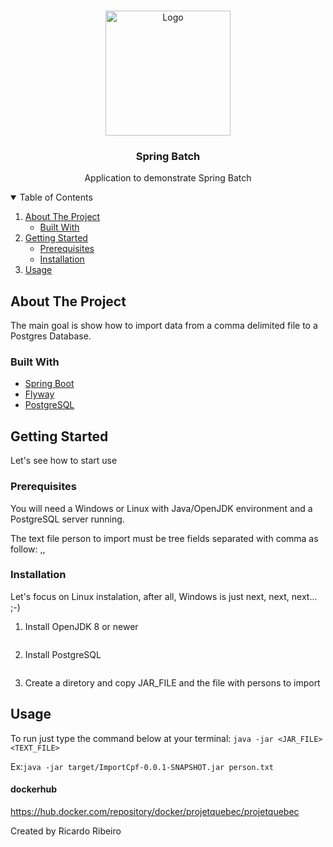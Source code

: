 <!-- PROJECT LOGO -->
<br />
<p align="center">
  <a href="https://spring.io/projects/spring-boot">
    <img src="https://spring.io/images/spring-logo-9146a4d3298760c2e7e49595184e1975.svg" alt="Logo" width="200" height="200">
  </a>

  <h3 align="center">Spring Batch</h3>

  <p align="center">
    Application to demonstrate Spring Batch
</p>



<!-- TABLE OF CONTENTS -->
<details open="open">
  <summary>Table of Contents</summary>
  <ol>
    <li>
      <a href="#about-the-project">About The Project</a>
      <ul>
        <li><a href="#built-with">Built With</a></li>
      </ul>
    </li>
    <li>
      <a href="#getting-started">Getting Started</a>
      <ul>
        <li><a href="#prerequisites">Prerequisites</a></li>
        <li><a href="#installation">Installation</a></li>
      </ul>
    </li>
    <li><a href="#usage">Usage</a></li>
  </ol>
</details>



<!-- ABOUT THE PROJECT -->
## About The Project

The main goal is show how to import data from a comma delimited file to a Postgres Database.

### Built With

* [Spring Boot](https://spring.io/projects/spring-boot)
* [Flyway](https://flywaydb.org/)
* [PostgreSQL](https://www.postgresql.org/)



<!-- GETTING STARTED -->
## Getting Started

Let's see how to start use

### Prerequisites

You will need a Windows or Linux with Java/OpenJDK environment and a PostgreSQL server running.

The text file person to import must be tree fields separated with comma as follow:
<ID>,<NAME>,<CPF>

### Installation

Let's focus on Linux instalation, after all, Windows is just next, next, next... ;-)

1. Install OpenJDK 8 or newer
   ```aptget install ....
   ```
2. Install PostgreSQL
   ```aptget install ....
   ```
3. Create a diretory and copy JAR_FILE and the file with persons to import 
   

<!-- USAGE EXAMPLES -->
## Usage

To run just type the command below at your terminal:
`java -jar <JAR_FILE> <TEXT_FILE>`

Ex:`java -jar target/ImportCpf-0.0.1-SNAPSHOT.jar person.txt`


#### dockerhub
https://hub.docker.com/repository/docker/projetquebec/projetquebec

Created by Ricardo Ribeiro